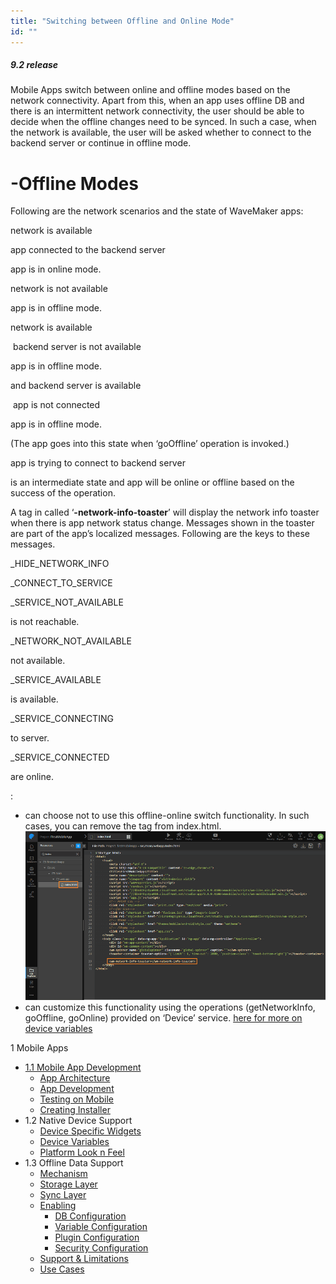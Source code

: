 ```yaml
---
title: "Switching between Offline and Online Mode"
id: ""
---
```


##### 9.2 release

Mobile Apps switch between online and offline modes based on the network connectivity. Apart from this, when an app uses offline DB and there is an intermittent network connectivity, the user should be able to decide when the offline changes need to be synced. In such a case, when the network is available, the user will be asked whether to connect to the backend server or continue in offline mode.

# \-Offline Modes

Following are the network scenarios and the state of WaveMaker apps:

network is available

app connected to the backend server

app is in online mode.

network is not available

app is in offline mode.

network is available

 backend server is not available

app is in offline mode.

and backend server is available

 app is not connected

app is in offline mode.

(The app goes into this state when ‘goOffline’ operation is invoked.)

app is trying to connect to backend server

is an intermediate state and app will be online or offline based on the success of the operation.

A tag in called ‘**\-network-info-toaster**’ will display the network info toaster when there is app network status change. Messages shown in the toaster are part of the app’s localized messages. Following are the keys to these messages.

\_HIDE\_NETWORK\_INFO

\_CONNECT\_TO\_SERVICE

\_SERVICE\_NOT\_AVAILABLE

is not reachable.

\_NETWORK\_NOT\_AVAILABLE

not available.

\_SERVICE\_AVAILABLE

is available.

\_SERVICE\_CONNECTING

to server.

\_SERVICE\_CONNECTED

are online.

:

- can choose not to use this offline-online switch functionality. In such cases, you can remove the tag from index.html. [![](../assets/offon_index.png)](../assets/offon_index.png)
- can customize this functionality using the operations (getNetworkInfo, goOffline, goOnline) provided on ‘Device’ service. [here for more on device variables](/learn/hybrid-mobile/device-variables/)

1 Mobile Apps

- [1.1 Mobile App Development](#)
    - [App Architecture](#mobile-app-architecture)
    - [App Development](#mobile-app-development)
    - [Testing on Mobile](#testing-mobile)
    - [Creating Installer](#creating-installer)
- 1.2 Native Device Support
    - [Device Specific Widgets](/learn/hybrid-mobile/native-device-support/#device-specific-widgets)
    - [Device Variables](/learn/hybrid-mobile/native-device-support/#device-features-variables)
    - [Platform Look n Feel](/learn/hybrid-mobile/native-device-support/#platform-support)
- 1.3 Offline Data Support
    - [Mechanism](/learn/hybrid-mobile/offline-data-support/#working)
    - [Storage Layer](/learn/hybrid-mobile/offline-data-support/#storage-layer)
    - [Sync Layer](/learn/hybrid-mobile/offline-data-support/#sync-layer)
    - [Enabling](/learn/hybrid-mobile/offline-data-support/#enabling)
        - [DB Configuration](/learn/hybrid-mobile/offline-data-support/#db)
        - [Variable Configuration](/learn/hybrid-mobile/offline-data-support/#variable)
        - [Plugin Configuration](/learn/hybrid-mobile/offline-data-support/#plugin)
        - [Security Configuration](/learn/hybrid-mobile/offline-data-support/#security)
    - [Support & Limitations](/learn/hybrid-mobile/offline-data-support/#limitations)
    - [Use Cases](/learn/hybrid-mobile/offline-data-support/#use-cases)
